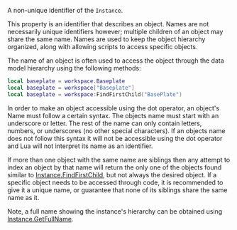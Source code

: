 A non-unique identifier of the `Instance`.

This property is an identifier that describes an object. Names are not necessarily unique identifiers however; multiple children of an object may share the same name. Names are used to keep the object hierarchy organized, along with allowing scripts to access specific objects.

The name of an object is often used to access the object through the data model hierarchy using the following methods:

```lua
local baseplate = workspace.Baseplate
local baseplate = workspace["Baseplate"]
local baseplate = workspace:FindFirstChild("BasePlate")
```

In order to make an object accessible using the dot operator, an object's Name must follow a certain syntax. The objects name must start with an underscore or letter. The rest of the name can only contain letters, numbers, or underscores (no other special characters). If an objects name does not follow this syntax it will not be accessible using the dot operator and Lua will not interpret its name as an identifier.

If more than one object with the same name are siblings then any attempt to index an object by that name will return the only one of the objects found similar to [Instance.FindFirstChild](https://developer.roblox.com/api-reference/function/Instance/FindFirstChild), but not always the desired object. If a specific object needs to be accessed through code, it is recommended to give it a unique name, or guarantee that none of its siblings share the same name as it.

Note, a full name showing the instance's hierarchy can be obtained using [Instance.GetFullName](https://developer.roblox.com/api-reference/function/Instance/GetFullName).